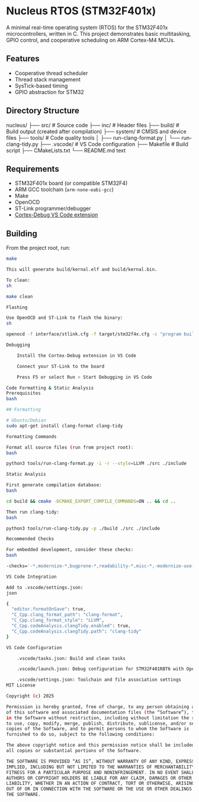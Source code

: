# Nucleus RTOS (STM32F401x)

A minimal real-time operating system (RTOS) for the STM32F401x microcontrollers, written in C. This project demonstrates basic multitasking, GPIO control, and cooperative scheduling on ARM Cortex-M4 MCUs.

## Features

- Cooperative thread scheduler
- Thread stack management
- SysTick-based timing
- GPIO abstraction for STM32

## Directory Structure

nucleus/
├── src/ # Source code
├── inc/ # Header files
├── build/ # Build output (created after compilation)
├── system/ # CMSIS and device files
├── tools/ # Code quality tools
│ ├── run-clang-format.py
│ └── run-clang-tidy.py
├── .vscode/ # VS Code configuration
├── Makefile # Build script
├── CMakeLists.txt
└── README.md
text


## Requirements

- STM32F401x board (or compatible STM32F4)
- ARM GCC toolchain (`arm-none-eabi-gcc`)
- Make
- OpenOCD
- ST-Link programmer/debugger
- [Cortex-Debug VS Code extension](https://marketplace.visualstudio.com/items?itemName=marus25.cortex-debug)

## Building

From the project root, run:
```sh
make

This will generate build/kernal.elf and build/kernal.bin.

To clean:
sh

make clean

Flashing

Use OpenOCD and ST-Link to flash the binary:
sh

openocd -f interface/stlink.cfg -f target/stm32f4x.cfg -c "program build/kernal.elf verify reset exit"

Debugging

    Install the Cortex-Debug extension in VS Code

    Connect your ST-Link to the board

    Press F5 or select Run > Start Debugging in VS Code

Code Formatting & Static Analysis
Prerequisites
bash

## Formatting

# Ubuntu/Debian
sudo apt-get install clang-format clang-tidy

Formatting Commands

Format all source files (run from project root):
bash

python3 tools/run-clang-format.py -i -r --style=LLVM ./src ./include

Static Analysis

First generate compilation database:
bash

cd build && cmake -DCMAKE_EXPORT_COMPILE_COMMANDS=ON .. && cd ..

Then run clang-tidy:
bash

python3 tools/run-clang-tidy.py -p ./build ./src ./include

Recommended Checks

For embedded development, consider these checks:
bash

-checks='-*,modernize-*,bugprone-*,readability-*,misc-*,-modernize-use-trailing-return-type'

VS Code Integration

Add to .vscode/settings.json:
json

{
  "editor.formatOnSave": true,
  "C_Cpp.clang_format_path": "clang-format",
  "C_Cpp.clang_format_style": "LLVM",
  "C_Cpp.codeAnalysis.clangTidy.enabled": true,
  "C_Cpp.codeAnalysis.clangTidy.path": "clang-tidy"
}

VS Code Configuration

    .vscode/tasks.json: Build and clean tasks

    .vscode/launch.json: Debug configuration for STM32F401RBT6 with OpenOCD

    .vscode/settings.json: Toolchain and file association settings
MIT License

Copyright (c) 2025

Permission is hereby granted, free of charge, to any person obtaining a copy
of this software and associated documentation files (the “Software”), to deal
in the Software without restriction, including without limitation the rights
to use, copy, modify, merge, publish, distribute, sublicense, and/or sell
copies of the Software, and to permit persons to whom the Software is
furnished to do so, subject to the following conditions:

The above copyright notice and this permission notice shall be included in
all copies or substantial portions of the Software.

THE SOFTWARE IS PROVIDED “AS IS”, WITHOUT WARRANTY OF ANY KIND, EXPRESS OR
IMPLIED, INCLUDING BUT NOT LIMITED TO THE WARRANTIES OF MERCHANTABILITY,
FITNESS FOR A PARTICULAR PURPOSE AND NONINFRINGEMENT. IN NO EVENT SHALL THE
AUTHORS OR COPYRIGHT HOLDERS BE LIABLE FOR ANY CLAIM, DAMAGES OR OTHER
LIABILITY, WHETHER IN AN ACTION OF CONTRACT, TORT OR OTHERWISE, ARISING FROM,
OUT OF OR IN CONNECTION WITH THE SOFTWARE OR THE USE OR OTHER DEALINGS IN
THE SOFTWARE.
